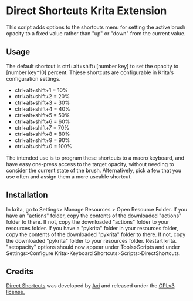 # Direct Shortcuts Krita Extension
This script adds options to the shortcuts menu for setting the active brush opacity to a fixed value rather than "up" or "down" from the current value.

## Usage
The default shortcut is ctrl+alt+shift+[number key] to set the opacity to [number key*10] percent. Thjese shortcuts are configurable in Krita's configuration settings.
- ctrl+alt+shift+1 = 10%
- ctrl+alt+shift+2 = 20%
- ctrl+alt+shift+3 = 30%
- ctrl+alt+shift+4 = 40%
- ctrl+alt+shift+5 = 50%
- ctrl+alt+shift+6 = 60%
- ctrl+alt+shift+7 = 70%
- ctrl+alt+shift+8 = 80%
- ctrl+alt+shift+9 = 90%
- ctrl+alt+shift+0 = 100%

The intended use is to program these shortcuts to a macro keyboard, and have easy one-press access to the target opacity, without needing to consider the current state of the brush. Alternatively, pick a few that you use often and assign them a more useable shortcut.

## Installation

In krita, go to Settings> Manage Resources > Open Resource Folder.
If you have an "actions" folder, copy the contents of the downloaded "actions" folder to there. If not, copy the downloaded "actions" folder to your resources folder.
If you have a "pykrita" folder in your resources folder, copy the contents of the downloaded "pykrita" folder to there. If not, copy the downloaded "pykrita" folder to your resources folder.
Restart krita. "setopacity" options should now appear under Tools>Scripts and under Settings>Configure Krita>Keyboard Shortcuts>Scripts>DirectShortcuts.


## Credits
[Direct Shortcuts](https://github.com/axikita/KritaDirectShortcuts) was developed by [Axi](https://github.com/axikita) and released under the [GPLv3 license.](https://www.gnu.org/licenses/gpl-3.0.en.html)
